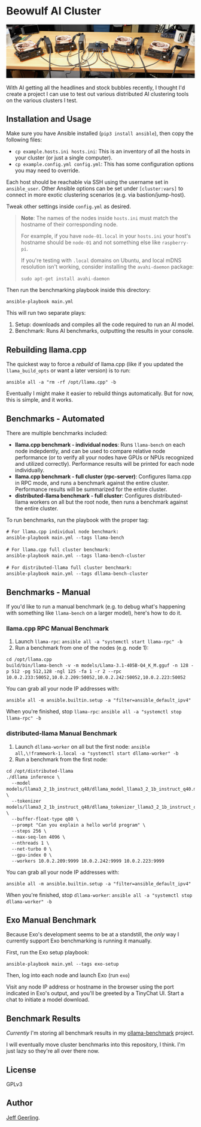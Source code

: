 # Beowulf AI Cluster

<p align="center"><img alt="Framework Mainboard beowulf AI cluster on desk" src="/resources/beowulf-cluster-framework-desktop.jpg" height="auto" width="600"></p>

With AI getting all the headlines and stock bubbles recently, I thought I'd create a project I can use to test out various distributed AI clustering tools on the various clusters I test.

## Installation and Usage

Make sure you have Ansible installed (`pip3 install ansible`), then copy the following files:

  - `cp example.hosts.ini hosts.ini`: This is an inventory of all the hosts in your cluster (or just a single computer).
  - `cp example.config.yml config.yml`: This has some configuration options you may need to override.

Each host should be reachable via SSH using the username set in `ansible_user`. Other Ansible options can be set under `[cluster:vars]` to connect in more exotic clustering scenarios (e.g. via bastion/jump-host).

Tweak other settings inside `config.yml` as desired.

> **Note**: The names of the nodes inside `hosts.ini` must match the hostname of their corresponding node.
> 
> For example, if you have `node-01.local` in your `hosts.ini` your host's hostname should be `node-01` and not something else like `raspberry-pi`.
>
> If you're testing with `.local` domains on Ubuntu, and local mDNS resolution isn't working, consider installing the `avahi-daemon` package:
>
> `sudo apt-get install avahi-daemon`

Then run the benchmarking playbook inside this directory:

```
ansible-playbook main.yml
```

This will run two separate plays:

  1. Setup: downloads and compiles all the code required to run an AI model.
  2. Benchmark: Runs AI benchmarks, outputting the results in your console.

## Rebuilding llama.cpp

The quickest way to force a _rebuild_ of llama.cpp (like if you updated the `llama_build_opts` or want a later version) is to run:

```
ansible all -a "rm -rf /opt/llama.cpp" -b
```

Eventually I might make it easier to rebuild things automatically. But for now, this is simple, and it works.

## Benchmarks - Automated

There are multiple benchmarks included:

  - **llama.cpp benchmark - individual nodes**: Runs `llama-bench` on each node indepdently, and can be used to compare relative node performance (or to verify all your nodes have GPUs or NPUs recognized and utilized correctly). Performance results will be printed for each node individually.
  - **llama.cpp benchmark - full cluster (rpc-server)**: Configures llama.cpp in RPC mode, and runs a benchmark against the entire cluster. Performance results will be summarized for the entire cluster.
  - **distributed-llama benchmark - full cluster**: Configures distributed-llama workers on all but the root node, then runs a benchmark against the entire cluster.

To run benchmarks, run the playbook with the proper tag:

```
# For llama.cpp individual node benchmark:
ansible-playbook main.yml --tags llama-bench

# For llama.cpp full cluster benchmark:
ansible-playbook main.yml --tags llama-bench-cluster

# For distributed-llama full cluster benchmark:
ansible-playbook main.yml --tags dllama-bench-cluster
```

## Benchmarks - Manual

If you'd like to run a manual benchmark (e.g. to debug what's happening with something like `llama-bench` on a larger model), here's how to do it.

### llama.cpp RPC Manual Benchmark

  1. Launch `llama-rpc`: `ansible all -a "systemctl start llama-rpc" -b`
  2. Run a benchmark from one of the nodes (e.g. node 1):

```
cd /opt/llama.cpp
build/bin/llama-bench -v -m models/Llama-3.1-405B-Q4_K_M.gguf -n 128 -p 512 -pg 512,128 -ngl 125 -fa 1 -r 2 --rpc 10.0.2.233:50052,10.0.2.209:50052,10.0.2.242:50052,10.0.2.223:50052
```

You can grab all your node IP addresses with:

```
ansible all -m ansible.builtin.setup -a "filter=ansible_default_ipv4"
```

When you're finished, stop `llama-rpc`: `ansible all -a "systemctl stop llama-rpc" -b`

### distributed-llama Manual Benchmark

  1. Launch `dllama-worker` on all but the first node: `ansible all,\!framework-1.local -a "systemctl start dllama-worker" -b`
  2. Run a benchmark from the first node:

```
cd /opt/distributed-llama
./dllama inference \
  --model models/llama3_2_1b_instruct_q40/dllama_model_llama3_2_1b_instruct_q40.m \
  --tokenizer models/llama3_2_1b_instruct_q40/dllama_tokenizer_llama3_2_1b_instruct_q40.t \
  --buffer-float-type q80 \
  --prompt "Can you explain a hello world program" \
  --steps 256 \
  --max-seq-len 4096 \
  --nthreads 1 \
  --net-turbo 0 \
  --gpu-index 0 \
  --workers 10.0.2.209:9999 10.0.2.242:9999 10.0.2.223:9999
```

You can grab all your node IP addresses with:

```
ansible all -m ansible.builtin.setup -a "filter=ansible_default_ipv4"
```

When you're finished, stop `dllama-worker`: `ansible all -a "systemctl stop dllama-worker" -b`

## Exo Manual Benchmark

Because Exo's development seems to be at a standstill, the _only_ way I currently support Exo benchmarking is running it manually.

First, run the Exo setup playbook:

```
ansible-playbook main.yml --tags exo-setup
```

Then, log into each node and launch Exo (run `exo`)

Visit any node IP address or hostname in the browser using the port indicated in Exo's output, and you'll be greeted by a TinyChat UI. Start a chat to initiate a model download.

## Benchmark Results

_Currently_ I'm storing all benchmark results in my [ollama-benchmark](https://github.com/geerlingguy/ollama-benchmark?tab=readme-ov-file#findings) project.

I will eventually move cluster benchmarks into this repository, I think. I'm just lazy so they're all over there now.

## License

GPLv3

## Author

[Jeff Geerling](https://www.jeffgeerling.com).
